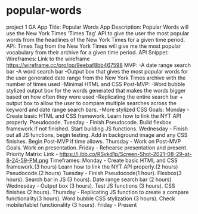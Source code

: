 # popular-words

project 1 GA
App Title: Popular Words
App Description: Popular Words will use the New York Times 'Times Tag' API to give the user the most popular words from the headlines of the New York Times for a given time period.
API: Times Tag from the New York Times will give me the most popular vocabulary from their archive for a given time period.
API Snippet:
Wireframes: Link to the wireframe <https://wireframe.cc/pro/pp/9eebaf8bb467598>
MVP:
-A date range search bar
-A word search bar
-Output box that gives the most popular words for the user generated date range from the New York Times archive with the number of times used
-Minimal HTML and CSS
Post-MVP:
-Word bubble stylized output box for the words generated that makes the words bigger based on how often they were used
-Replicating the entire search bar + output box to allow the user to compare multiple searches across the keyword and date range search bars.
-More stylized CSS
Goals:
Monday - Create basic HTML and CSS framework. Learn how to link the NYT API properly. Pseudocode.
Tuesday - Finish Pseudocode. Build flexbox framework if not finished. Start building JS functions.
Wednesday - Finish out all JS functions, begin testing. Add in background image and any CSS finishes. Begin Post-MVP if time allows.
Thursday - Work on Post-MVP Goals. Work on presentation.
Friday - Rehearse presentation and present.
Priority Matrix: Link - <https://i.ibb.co/RSvkd1p/Screen-Shot-2021-08-29-at-8-24-59-PM.png>
Timeframes:
Monday - Create basic HTML and CSS framework.(3 hours) Learn how to link the NYT API properly.(2 hours) Pseudocode.(2 hours)
Tuesday - Finish Pseudocode(1 hour). Flexbox(3 hours). Search bar in JS (3 hours). Date range search bar (2 hours)
Wednesday - Output box (3 hours). Test JS functions (3 hours). CSS finishes (2 hours).
Thursday - Replicating JS function to create a compare functionality(3 hours). Word bubble CSS stylization (3 hours). Check mobile/tablet functionality (3 hours).
Friday - Present
